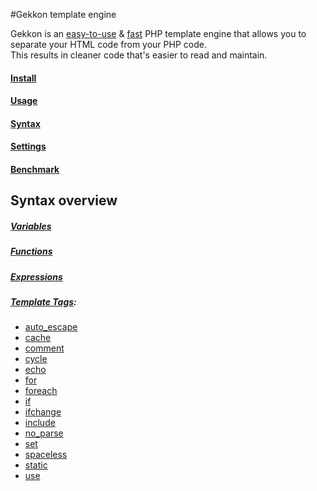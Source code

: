 #Gekkon template engine

Gekkon is an [easy-to-use](./syntax.md) & [fast](./benchmark.md) PHP template engine that allows you to separate your HTML code from your PHP code.<br>
This results in cleaner code that's easier to read and maintain.<br>

#### [Install](./install.md)

#### [Usage](./usage.md)

#### [Syntax](./syntax.md)

#### [Settings](./settings.md)

#### [Benchmark](./benchmark.md)


## Syntax overview

##### [Variables](./syntax.md#variables)

##### [Functions](./syntax.md#functions)

##### [Expressions](./syntax.md#expressions)

##### [Template Tags](./syntax.md#tags):

* [auto_escape](./tags/auto_escape.md)
* [cache](./tags/cache.md)
* [comment](./tags/comment.md)
* [cycle](./tags/cycle.md)
* [echo](./tags/echo.md)
* [for](./tags/for.md)
* [foreach](./tags/foreach.md)
* [if](./tags/if.md)
* [ifchange](./tags/ifchange.md)
* [include](./tags/include.md)
* [no_parse](./tags/no_parse.md)
* [set](./tags/set.md)
* [spaceless](./tags/spaceless.md)
* [static](./tags/static.md)
* [use](./tags/use.md)
